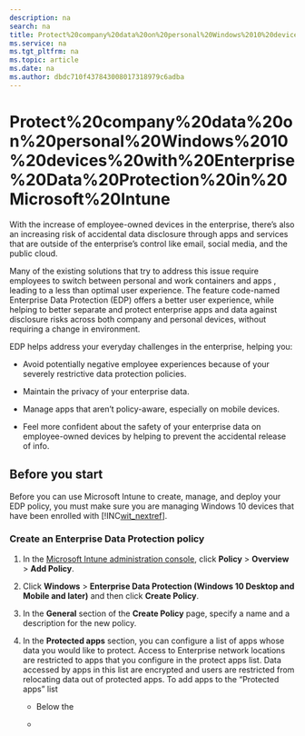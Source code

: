 ```yaml
---
description: na
search: na
title: Protect%20company%20data%20on%20personal%20Windows%2010%20devices%20with%20Enterprise%20Data%20Protection%20in%20Microsoft%20Intune
ms.service: na
ms.tgt_pltfrm: na
ms.topic: article
ms.date: na
ms.author: dbdc710f437843008017318979c6adba
---
```

# Protect%20company%20data%20on%20personal%20Windows%2010%20devices%20with%20Enterprise%20Data%20Protection%20in%20Microsoft%20Intune
With the increase of employee-owned devices in the enterprise, there’s also an increasing risk of accidental data disclosure through apps and services that are outside of the enterprise’s control like email, social media, and the public cloud.

Many of the existing solutions that try to address this issue require employees to switch between personal and work containers and apps  , leading to a less than optimal user experience. The feature code-named Enterprise Data Protection (EDP) offers a better user experience, while helping to better separate and protect enterprise apps and data against disclosure risks across both company and personal devices, without requiring a change in environment.

EDP helps address your everyday challenges in the enterprise, helping you:

- Avoid potentially negative employee experiences because of your severely restrictive data protection policies.

- Maintain the privacy of your enterprise data.

- Manage apps that aren’t policy-aware, especially on mobile devices.

- Feel more confident about the safety of your enterprise data on employee-owned devices by helping to prevent the accidental release of info.

## Before you start
Before you can use Microsoft Intune to create, manage, and deploy your EDP policy, you must make sure you are managing Windows 10  devices that have been enrolled with [!INC[wit_nextref](../Token/wit_nextref_md.md)].

### Create an Enterprise Data Protection policy

1. In the [Microsoft Intune administration console](https://manage.microsoft.com), click **Policy** &gt; **Overview** &gt; **Add Policy**.

2. Click **Windows** &gt; **Enterprise Data Protection (Windows 10 Desktop and Mobile and later)** and then click **Create Policy**.

3. In the **General** section of the **Create Policy** page, specify a name and a description for the new policy.

4. In the **Protected apps** section, you can configure a list of apps whose data you would like to protect. Access to Enterprise network locations are restricted to apps that you configure in the protect apps list. Data accessed by apps in this list are encrypted and users are restricted from relocating data out of protected apps. To add apps to the “Protected apps” list

   - Below the

   -


